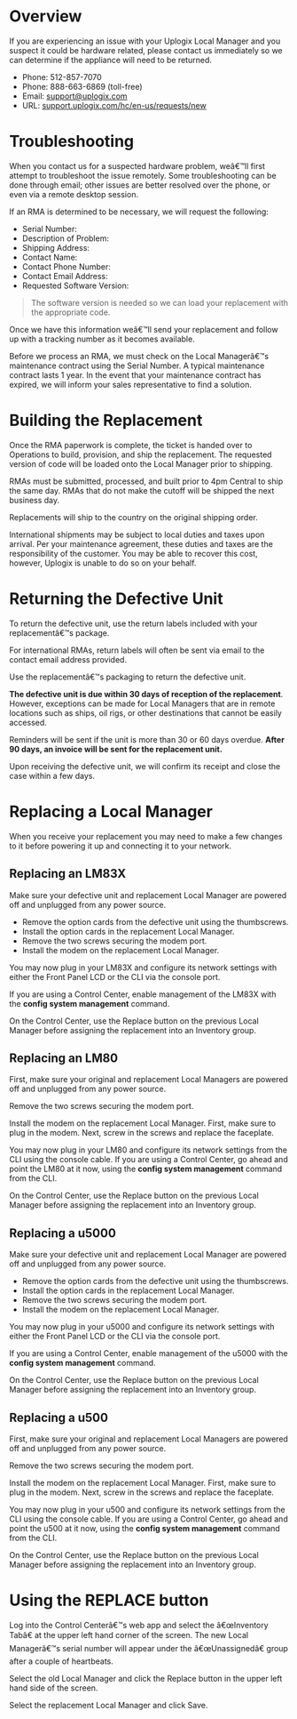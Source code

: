 <!-- 5.4 -->

# Overview

If you are experiencing an issue with your Uplogix Local Manager and you suspect it could be hardware related, please contact us immediately so we can determine if the appliance will need to be returned.

* Phone: 512-857-7070
* Phone: 888-663-6869 (toll-free)
* Email: support@uplogix.com
* URL: [support.uplogix.com/hc/en-us/requests/new](https://support.uplogix.com/hc/en-us/requests/new)

# Troubleshooting

When you contact us for a suspected hardware problem, weâ€™ll first attempt to troubleshoot the issue remotely. Some troubleshooting can be done through email; other issues are better resolved over the phone, or even via a remote desktop session.

If an RMA is determined to be necessary, we will request the following:

* Serial Number:
* Description of Problem:
* Shipping Address:
* Contact Name:
* Contact Phone Number:
* Contact Email Address:
* Requested Software Version:

> The software version is needed so we can load your replacement with the appropriate code.

Once we have this information weâ€™ll send your replacement and follow up with a tracking number as it becomes available.

Before we process an RMA, we must check on the Local Managerâ€™s maintenance contract using the Serial Number. A typical maintenance contract lasts 1 year. In the event that your maintenance contract has expired, we will inform your sales representative to find a solution.

# Building the Replacement

Once the RMA paperwork is complete, the ticket is handed over to Operations to build, provision, and ship the replacement. The requested version of code will be loaded onto the Local Manager prior to shipping.

RMAs must be submitted, processed, and built prior to 4pm Central to ship the same day. RMAs that do not make the cutoff will be shipped the next business day.

Replacements will ship to the country on the original shipping order.

<div class='warning' /><i class='fa fa-globe'></i> International shipments may be subject to local duties and taxes upon arrival. Per your maintenance agreement, these duties and taxes are the responsibility of the customer. You may be able to recover this cost, however, Uplogix is unable to do so on your behalf.</div>

# Returning the Defective Unit

To return the defective unit, use the return labels included with your replacementâ€™s 
package.

For international RMAs, return labels will often be sent via email to the contact email address provided.

Use the replacementâ€™s packaging to return the defective unit.

**The defective unit is due within 30 days of reception of the replacement**. However, exceptions can be made for Local Managers that are in remote locations such as ships, oil rigs, or other destinations that cannot be easily accessed.

Reminders will be sent if the unit is more than 30 or 60 days overdue. **After 90 days, an invoice will be sent for the replacement unit.**

Upon receiving the defective unit, we will confirm its receipt and close the case within a few days.

# Replacing a Local Manager

When you receive your replacement you may need to make a few changes to it before powering it up and connecting it to your network.

## Replacing an LM83X

Make sure your defective unit and replacement Local Manager are powered off and unplugged from any power source.

* Remove the option cards from the defective unit using the thumbscrews.
* Install the option cards in the replacement Local Manager.
* Remove the two screws securing the modem port.
* Install the modem on the replacement Local Manager.

You may now plug in your LM83X and configure its network settings with either the Front Panel LCD or the CLI via the console port.

If you are using a Control Center, enable management of the LM83X with the **config system management** command.

On the Control Center, use the Replace button on the previous Local Manager before assigning the replacement into an Inventory group.

## Replacing an LM80

First, make sure your original and replacement Local Managers are powered off and unplugged from any power source.

Remove the two screws securing the modem port.

Install the modem on the replacement Local Manager. First, make sure to plug in the modem. Next, screw in the screws and replace the faceplate.

You may now plug in your LM80 and configure its network settings from the CLI using the console cable. If you are using a Control Center, go ahead and point the LM80 at it now, using the **config system management** command from the CLI.

On the Control Center, use the Replace button on the previous Local Manager before assigning the replacement into an Inventory group.

## Replacing a u5000

Make sure your defective unit and replacement Local Manager are powered off and unplugged from any power source.

* Remove the option cards from the defective unit using the thumbscrews.
* Install the option cards in the replacement Local Manager.
* Remove the two screws securing the modem port.
* Install the modem on the replacement Local Manager.

You may now plug in your u5000 and configure its network settings with either the Front Panel LCD or the CLI via the console port.

If you are using a Control Center, enable management of the u5000 with the **config system management** command.

On the Control Center, use the Replace button on the previous Local Manager before assigning the replacement into an Inventory group.

## Replacing a u500

First, make sure your original and replacement Local Managers are powered off and unplugged from any power source.

Remove the two screws securing the modem port.

Install the modem on the replacement Local Manager. First, make sure to plug in the modem. Next, screw in the screws and replace the faceplate.

You may now plug in your u500 and configure its network settings from the CLI using the console cable. If you are using a Control Center, go ahead and point the u500 at it now, using the **config system management** command from the CLI.

On the Control Center, use the Replace button on the previous Local Manager before assigning the replacement into an Inventory group.

# Using the REPLACE button

Log into the Control Centerâ€™s web app and select the â€œInventory Tabâ€ at the upper left hand corner of the screen. The new Local Managerâ€™s serial number will appear under the â€œUnassignedâ€ group after a couple of heartbeats.

Select the old Local Manager and click the Replace button in the upper left hand side of the screen.

Select the replacement Local Manager and click Save.